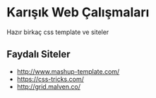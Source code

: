 # Karışık Web Çalışmaları
Hazır birkaç css template ve siteler
## Faydalı Siteler
* http://www.mashup-template.com/ 
* https://css-tricks.com/ 
* http://grid.malven.co/ 
